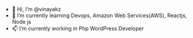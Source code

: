 - 👋 Hi, I’m @vinayakz
- 🌱 I’m currently learning Devops, Amazon Web Services(AWS), Reactjs, Node js
- 📫 I’m currently working in Php WordPress Developer 

<!---
vinayakz/vinayakz is a ✨ special ✨ repository because its `README.md` (this file) appears on your GitHub profile.
You can click the Preview link to take a look at your changes.
--->
